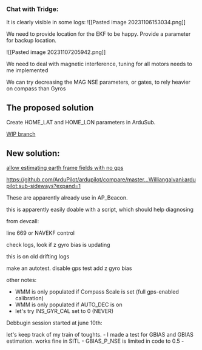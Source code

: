 
### Chat with Tridge:

It is clearly visible in some logs:
![[Pasted image 20231106153034.png]]

We need to provide location for the EKF to be happy. Provide a parameter for backup location.

![[Pasted image 20231107205942.png]]

We need to deal with magnetic interference, tuning for all motors needs to me implemented

We can try decreasing the MAG NSE parameters, or gates, to rely heavier on compass than Gyros
## The proposed solution

Create HOME_LAT and HOME_LON parameters in ArduSub.

[WIP branch](https://github.com/ArduPilot/ardupilot/compare/master...Williangalvani:ardupilot:default_origin?expand=1)


## New solution:
[allow estimating earth frame fields with no gps](https://github.com/ArduPilot/ardupilot/compare/master...Williangalvani:ardupilot:allow_mag_estimation?expand=1)

https://github.com/ArduPilot/ardupilot/compare/master...Williangalvani:ardupilot:sub-sideways?expand=1

These are apparently already use in AP_Beacon.

this is apparently easily doable with a script, which should help diagnosing



from devcall:

line 669 or NAVEKF control

check logs, look if z gyro bias is updating

this is on old drifting logs


make an autotest. disable gps test
add z gyro bias 



other notes:
  - WMM is only populated if Compass Scale is set (full gps-enabled calibration)
  - WMM is only populated if AUTO_DEC is on
  - let's try INS_GYR_CAL set to 0 (NEVER)




Debbugin session started at june 10th:

let's keep track of my train of toughts.
	- I made a test for GBIAS and GBIAS estimation. works fine in SITL
	- GBIAS_P_NSE is limited in code to 0.5
	- 
